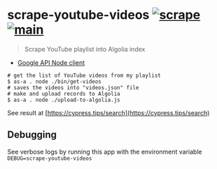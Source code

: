 # scrape-youtube-videos [![scrape](https://github.com/bahmutov/scrape-youtube-videos/actions/workflows/scrape.yml/badge.svg?branch=main)](https://github.com/bahmutov/scrape-youtube-videos/actions/workflows/scrape.yml) [![main](https://github.com/bahmutov/scrape-youtube-videos/actions/workflows/main.yml/badge.svg?branch=main)](https://github.com/bahmutov/scrape-youtube-videos/actions/workflows/main.yml)

> Scrape YouTube playlist into Algolia index

- [Google API Node client](https://github.com/googleapis/google-api-nodejs-client)

```shell
# get the list of YouTube videos from my playlist
$ as-a . node ./bin/get-videos
# saves the videos into "videos.json" file
# make and upload records to Algolia
$ as-a . node ./upload-to-algolia.js
```

See result at [https://cypress.tips/search](https://cypress.tips/search)

## Debugging

See verbose logs by running this app with the environment variable `DEBUG=scrape-youtube-videos`
